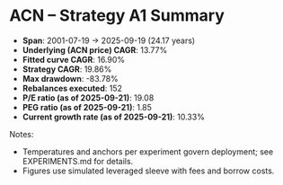 # ACN – Strategy A1 Summary

- **Span**: 2001-07-19 → 2025-09-19 (24.17 years)
- **Underlying (ACN price) CAGR**: 13.77%
- **Fitted curve CAGR**: 16.90%
- **Strategy CAGR**: 19.86%
- **Max drawdown**: -83.78%
- **Rebalances executed**: 152
- **P/E ratio (as of 2025-09-21)**: 19.08
- **PEG ratio (as of 2025-09-21)**: 1.85
- **Current growth rate (as of 2025-09-21)**: 10.33%

Notes:

- Temperatures and anchors per experiment govern deployment; see EXPERIMENTS.md for details.
- Figures use simulated leveraged sleeve with fees and borrow costs.
